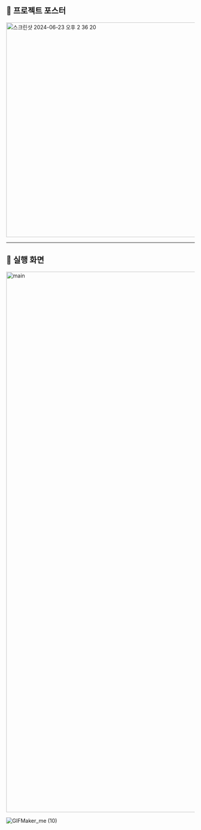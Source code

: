 ## 📌 프로젝트 포스터
<img width="572" alt="스크린샷 2024-06-23 오후 2 36 20" src="https://github.com/Capstone-molbbang/capstone-server-spring/assets/91180366/484a1d63-f108-4246-a10d-60d2d7af6cf1">


- - - 

## 📌 실행 화면
<img width="1440" alt="main" src="https://github.com/Capstone-molbbang/capstone-server-spring/assets/91180366/897f7df7-aec5-4da1-9b60-4e8322af4ed8">

![GIFMaker_me (10)](https://github.com/Capstone-molbbang/capstone-server-spring/assets/91180366/d602789f-1375-4f18-80fc-d149e59d8933)

